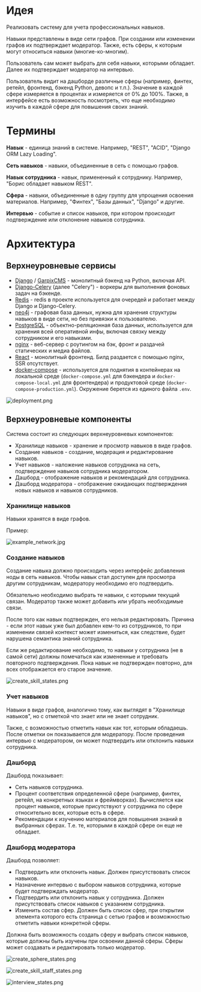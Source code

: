 # Идея

Реализовать систему для учета профессиональных навыков.

Навыки представлены в виде сети графов. При создании или изменении графов их подтверждает модератор. Также, есть сферы, к которым могут относиться навыки (многие-ко-многим).

Пользователь сам может выбрать для себя навыки, которыми обладает. Далее их подтверждает модератор на интервью.

Пользователь видит на дашборде различные сферы (например,
финтех, ретейл, фронтенд, бэкенд Python, девопс и т.п.). Значение в каждой сфере измеряется в процентах и измеряется
от 0% до 100%. Также, в интерфейсе есть возможность посмотреть, что еще необходимо
изучить в каждой сфере для повышения своих знаний.

# Термины

**Навык** - единица знаний в системе. Например, "REST", "ACID", "Django ORM Lazy Loading".

**Сеть навыков** - навыки, объединенные в сеть с помощью графов.

**Навык сотрудника** - навык, примененный к сотруднику. Например, "Борис обладает навыком REST".

**Сфера** - навыки, объединенные в одну группу для упрощения освоения материалов. Например, "Финтех", "Базы данных", "Django" и другие.

**Интервью** - событие и список навыков, при котором происходит подтверждение или отклонение навыков сотрудника.

# Архитектура

## Верхнеуровневые сервисы

- [Django](https://www.djangoproject.com) / [GarpixCMS](https://github.com/garpixcms/garpixcms) - монолитный бэкенд на Python, включая API.
- [Django-Celery](https://celery.github.io/django-celery/introduction.html) (далее "Celery") - воркеры для выполнения фоновых задач на бэкенде.
- [Redis](https://redis.io) - redis в проекте используется для очередей и работает между Django и Django-Celery.
- [neo4j](https://neo4j.com) - графовая база данных, нужна для хранения структуры навыков в виде сети, но без привязки к пользователю.
- [PostgreSQL](https://www.postgresql.org) - объектно-реляционная база данных, используется для хранения всей оперативной инфы, включая связку между сотрудником и его навыками.
- [nginx](https://nginx.org/ru/) - веб-сервер с роутингом на бэк, фронт и раздачей статических и медиа файлов.
- [React](https://react.dev) - монолитный фронтенд. Билд раздается с помощью nginx, SSR отсутствует.
- [docker-compose](https://docs.docker.com/compose/) - используется для поднятия в контейнерах на локальной среде (`docker-compose.yml` для бэкендера и `docker-compose-local.yml` для фронтендера) и продуктовой среде (`docker-compose-production.yml`). Окружение берется из единого файла `.env`.

![deployment.png](deployment.png)

## Верхнеуровневые компоненты

Система состоит из следующих верхнеуровневых компонентов:
- Хранилище навыков - хранение и просмотр навыков в виде графов.
- Создание навыков - создание, модерация и редактирование навыков.
- Учет навыков - наложение навыков сотрудника на сеть, подтверждение навыков сотрудника модератором.
- Дашборд - отображение навыков и рекомендаций для сотрудника.
- Дашборд модератора - отображение ожидающих подтверждения новых навыков и навыков сотрудников.

### Хранилище навыков

Навыки хранятся в виде графов.

Пример:

![example_network.jpg](example_network.jpg)

### Создание навыков

Создание навыка должно происходить через интерфейс добавления ноды
в сеть навыков. Чтобы навык стал доступен для просмотра другим сотрудникам,
модератору необходимо его подтвердить.

Обязательно необходимо выбрать те навыки, с которыми текущий связан.
Модератор также может добавить или убрать необходимые связи.

После того как навык подтвержден, его нельзя редактировать. Причина - если
этот навык уже был добавлен кем-то из сотрудников, то при изменении связей
контекст может измениться, как следствие, будет
нарушена семантика знаний сотрудника.

Если же редактирование необходимо, то навыки у сотрудника (не в самой сети) должны 
помечаться как измененные и требовать повторного подтверждения. 
Пока навык не подтвержден повторно, для всех отображается его старое значение.

![create_skill_states.png](create_skill_states.png)

### Учет навыков

Навыки в виде графов, аналогично тому, как выглядят в "Хранилище навыков",
но с отметкой что знает или не знает сотрудник.

Также, с возможностью отметить навык как тот, которым обладаешь. После отметки
он показывается для модератору. После проведения интервью с модератором,
он может подтвердить или отклонить навыки сотрудника.

### Дашборд

Дашборд показывает:
- Сеть навыков сотрудника.
- Процент соответствия определенной сфере (например, финтех, ретейл, на конкретных языках и фреймворках). Вычисляется как процент навыков, которые присутствуют у сотрудника по сфере относительно всех, которые есть в сфере.
- Рекомендации к изучению материалов для повышения знаний в выбранных сферах. Т.е. те, которыми в каждой сфере он еще не обладает.

### Дашборд модератора

Дашборд позволяет:
- Подтвердить или отклонить навык. Должен присутствовать список навыков.
- Назначение интервью с выбором навыков сотрудника, которые будет подтверждать модератор.
- Подтвердить или отклонить навык у сотрудника. Должен присутствовать список навыков с указанием сотрудника.
- Изменить состав сфер. Должен быть список сфер, при открытии элемента которого есть страница с сетью графов и возможностью отметить навыки
конкретной сферы.

Должна быть возможность создать сферу и выбрать список навыков, которые должны быть изучены
при освоении данной сферы. Сферы может создавать и редактировать только модератор.

![create_sphere_states.png](create_sphere_states.png)

![create_skill_staff_states.png](create_skill_staff_states.png)

![interview_states.png](interview_states.png)